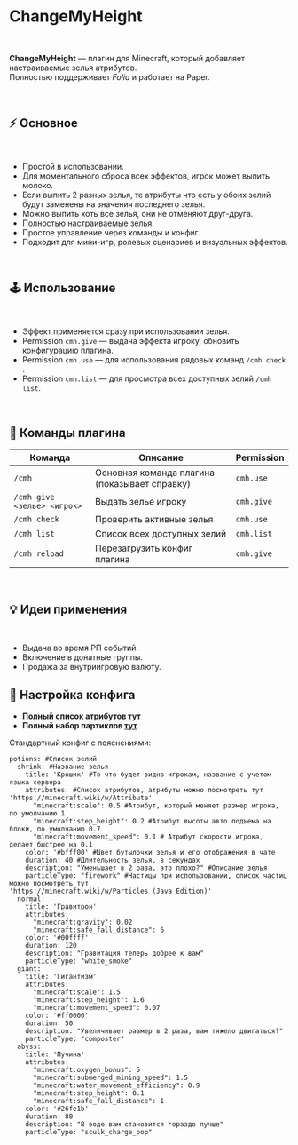 # ChangeMyHeight

<br>

**ChangeMyHeight** — плагин для Minecraft, который добавляет настраиваемые зелья атрибутов.<br>
Полностью поддерживает *Folia* и работает на Paper.

<br>

## ⚡ Основное

<br>

* Простой в использовании.
* Для моментального сброса всех эффектов, игрок может выпить молоко.
* Если выпить 2 разных зелья, те атрибуты что есть у обоих зелий будут заменены на значения последнего зелья.
* Можно выпить хоть все зелья, они не отменяют друг-друга.
* Полностью настраиваемые зелья.
* Простое управление через команды и конфиг.
* Подходит для мини-игр, ролевых сценариев и визуальных эффектов.

<br>

## 🕹 Использование

<br>

* Эффект применяется сразу при использовании зелья.
* Permission `cmh.give` — выдача эффекта игроку, обновить конфигурацию плагина.
* Permission `cmh.use` — для использования рядовых команд `/cmh check` .
* Permission `cmh.list` — для просмотра всех доступных зелий `/cmh list`.

<br>

## 📜 Команды плагина

| Команда                     | Описание                                      | Permission |
|-----------------------------|-----------------------------------------------|------------|
| `/cmh`                      | Основная команда плагина (показывает справку) | `cmh.use`  |
| `/cmh give <зелье> <игрок>` | Выдать зелье игроку                           | `cmh.give` |
| `/cmh check`                | Проверить активные зелья                      | `cmh.use`  |
| `/cmh list`                 | Список всех доступных зелий                   | `cmh.list` |
| `/cmh reload`               | Перезагрузить конфиг плагина                  | `cmh.give` |

<br>

## 💡 Идеи применения

<br>

* Выдача во время РП событий.
* Включение в донатные группы.
* Продажа за внутриигровую валюту.

## 📄 Настройка конфига

* **Полный список атрибутов [тут](https://minecraft.wiki/w/Attribute)**
* **Полный набор партиклов [тут](https://minecraft.wiki/w/Particles_(Java_Edition))**

Стандартный конфиг с пояснениями:

```
potions: #Список зелий
  shrink: #Название зелья
    title: 'Крошик' #То что будет видно игрокам, название с учетом языка сервера
    attributes: #Список атрибутов, атрибуты можно посмотреть тут 'https://minecraft.wiki/w/Attribute'
      "minecraft:scale": 0.5 #Атрибут, который меняет размер игрока, по умолчанию 1
      "minecraft:step_height": 0.2 #Атрибут высоты авто подъема на блоки, по умолчанию 0.7
      "minecraft:movement_speed": 0.1 # Атрибут скорости игрока, делает быстрее на 0.1
    color: '#bfff00' #Цвет бутылочки зелья и его отображения в чате
    duration: 40 #Длительность зелья, в секундах
    description: "Уменьшает в 2 раза, это плохо?" #Описание зелья
    particleType: "firework" #Частицы при использовании, список частиц можно посмотреть тут 'https://minecraft.wiki/w/Particles_(Java_Edition)'
  normal:
    title: 'Гравитрон'
    attributes:
      "minecraft:gravity": 0.02
      "minecraft:safe_fall_distance": 6
    color: '#00ffff'
    duration: 120
    description: "Гравитация теперь добрее к вам"
    particleType: "white_smoke"
  giant:
    title: 'Гигантизм'
    attributes:
      "minecraft:scale": 1.5
      "minecraft:step_height": 1.6
      "minecraft:movement_speed": 0.07
    color: '#ff0000'
    duration: 50
    description: "Увеличивает размер в 2 раза, вам тяжело двигаться?"
    particleType: "composter"
  abyss:
    title: 'Пучина'
    attributes:
      "minecraft:oxygen_bonus": 5
      "minecraft:submerged_mining_speed": 1.5
      "minecraft:water_movement_efficiency": 0.9
      "minecraft:step_height": 0.1
      "minecraft:safe_fall_distance": 1
    color: '#26fe1b'
    duration: 80
    description: "В воде вам становится гораздо лучше"
    particleType: "sculk_charge_pop"

```


